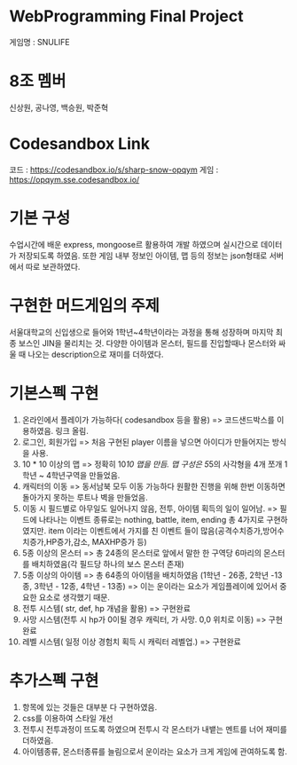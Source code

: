 # WebProgramming Final Project
게임명 : SNULIFE

# 8조 멤버
신상원, 공나영, 백승원, 박준혁

# Codesandbox Link
코드 : https://codesandbox.io/s/sharp-snow-opqym
게임 : https://opqym.sse.codesandbox.io/

# 기본 구성
수업시간에 배운 express, mongoose르 활용하여 개발 하였으며 실시간으로 데이터가 저장되도록 하였음. 또한 게임 내부 정보인 아이템, 맵 등의 정보는 json형태로 서버에서 따로 보관하였다.

# 구현한 머드게임의 주제
 서울대학교의 신입생으로 들어와 1학년~4학년이라는 과정을 통해 성장하며 마지막 최종 보스인 JIN을 물리치는 것. 다양한 아이템과 몬스터, 필드를 진입할때나 몬스터와 싸울 때 나오는 description으로 재미를 더하였다. 

# 기본스펙 구현
1. 온라인에서 플레이가 가능하다( codesandbox 등을 활용)
 => 코드샌드박스를 이용하였음. 링크 올림.
2. 로그인, 회원가입
 => 처음 구현된 player 이름을 넣으면 아이디가 만들어지는 방식을 사용.
3. 10 * 10 이상의 맵
 => 정확히 10*10 맵을 만듬. 맵 구성은 5*5의 사각형을 4개 쪼개 1학년 ~ 4학년구역을 만들었음.
4. 캐릭터의 이동
 => 동서남북 모두 이동 가능하다 원활한 진행을 위해 한번 이동하면 돌아가지 못하는 루트나 벽을 만들었음.
5. 이동 시 필드별로 아무일도 일어나지 않음, 전투, 아이템 획득의 일이 일어남.
 => 필드에 나타나는 이벤트 종류로는 nothing, battle, item, ending 총 4가지로 구현하였지만. item 이라는 이벤트에서 가지를 친 이벤트 들이 많음(공격수치증가,방어수치증가,HP증가,감소, MAXHP증가 등)
6. 5종 이상의 몬스터
 => 총 24종의 몬스터로 앞에서 말한 한 구역당 6마리의 몬스터를 배치하였음(각 필드당 하나의 보스 몬스터 존재)
7. 5종 이상의 아이템
 => 총 64종의 아이템을 배치하였음 (1학년 - 26종, 2학년 -13종, 3학년 - 12종, 4학년 - 13종)
 => 이는 운이라는 요소가 게임플레이에 있어서 중요한 요소로 생각했기 때문.
8. 전투 시스템( str, def, hp 개념을 활용)
 => 구현완료
9. 사망 시스템(전투 시 hp가 0이될 경우 캐릭터, 가 사망. 0,0 위치로 이동)
 => 구현완료
10. 레벨 시스템( 일정 이상 경험치 획득 시 캐릭터 레벨업.)
 => 구현완료



 # 추가스펙 구현
 1. 항목에 있는 것들은 대부분 다 구현하였음.
 2. css를 이용하여 스타일 개선
 3. 전투시 전투과정이 뜨도록 하였으며 전투시 각 몬스터가 내뱉는 멘트를 너어 재미를 더하였음.
 4. 아이템종류, 몬스터종류를 늘림으로서 운이라는 요소가 크게 게임에 관여하도록 함.



